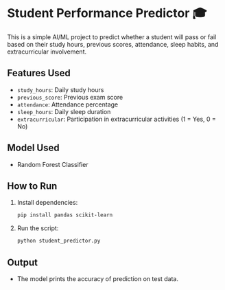 # Student Performance Predictor 🎓

This is a simple AI/ML project to predict whether a student will pass or fail based on their study hours, previous scores, attendance, sleep habits, and extracurricular involvement.

## Features Used
- `study_hours`: Daily study hours
- `previous_score`: Previous exam score
- `attendance`: Attendance percentage
- `sleep_hours`: Daily sleep duration
- `extracurricular`: Participation in extracurricular activities (1 = Yes, 0 = No)

## Model Used
- Random Forest Classifier

## How to Run
1. Install dependencies:
   ```bash
   pip install pandas scikit-learn
   ```

2. Run the script:
   ```bash
   python student_predictor.py
   ```

## Output
- The model prints the accuracy of prediction on test data.
